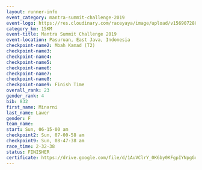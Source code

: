 ```yaml
---
layout: runner-info 
event_category: mantra-summit-challenge-2019 
event-logo: https://res.cloudinary.com/raceyaya/image/upload/v1569072809/logo/mantra-image_segrbx.jpg
category_km: 15KM 
event-title: Mantra Summit Challenge 2019 
event-location: Pasuruan, East Java, Indonesia 
checkpoint-name2: Mbah Kamad (T2) 
checkpoint-name3: 
checkpoint-name4: 
checkpoint-name5: 
checkpoint-name6: 
checkpoint-name7: 
checkpoint-name8: 
checkpoint-name9: Finish Time
overall_rank: 23
gender_rank: 4
bib: 832
first_name: Minarni
last_name: Lawer
gender: F
team_name: 
start: Sun, 06-15-00 am
checkpoint2: Sun, 07-00-58 am
checkpoint9: Sun, 08-47-38 am
race_time: 2-32-38
status: FINISHER
certificate: https://drive.google.com/file/d/1AuVClrY_0K6by0KFgpIYNpgGdnmTfVBv/view?usp=sharing
---
```


